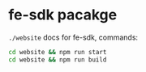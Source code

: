 # fe-sdk pacakge

`./website` docs for fe-sdk, commands:

```bash
cd website && npm run start
cd website && npm run build
```
